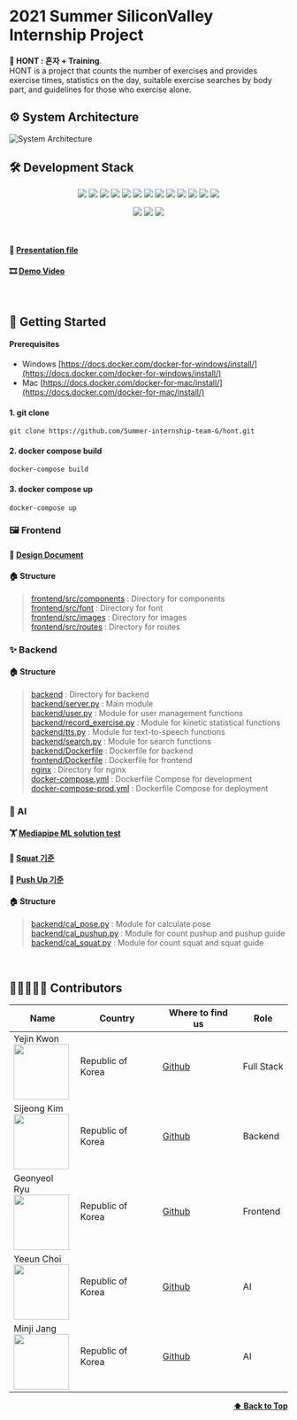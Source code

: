 # 2021 Summer SiliconValley Internship Project
**💪 HONT : 혼자 + Training**.  
HONT is a project that counts the number of exercises and provides exercise times, statistics on the day, suitable exercise searches by body part, and guidelines for those who exercise alone.

## ⚙ System Architecture
![System Architecture](https://user-images.githubusercontent.com/34560965/127418871-6adb856a-9ef8-4423-9559-0b3ac1999172.png)


## 🛠 Development Stack
<p align="center">
  <img src="https://img.shields.io/badge/React-v17.0.2-blue" />
  <img src="https://img.shields.io/badge/Flask-v1.1.1-blue" />
  <img src="https://img.shields.io/badge/Gunicorn-v20.0.4-blue" />
  <img src="https://img.shields.io/badge/Nginx-latest-blue" />
  <img src="https://img.shields.io/badge/OpenCV-v4.5.3-blue" />
  <img src="https://img.shields.io/badge/MongoDB-blue" />
  <img src="https://img.shields.io/badge/Redis-latest-blue" />
  <img src="https://img.shields.io/badge/Celery-latest-blue" />
  <img src="https://img.shields.io/badge/Docker-blue" />
  <img src="https://img.shields.io/badge/Swagger-blue" />
  <img src="https://img.shields.io/badge/Amazon_Polly-blue" />

  <img src="https://img.shields.io/badge/MongoDB_Compass-blue" />
  <img src="https://img.shields.io/badge/VSCode-blue" />
</p>
<p align="center" text-align="center" width="100%">
  <img src="https://img.shields.io/github/contributors/Summer-internship-team-G/hont?color=brightgreen" />
  <img src="https://img.shields.io/github/last-commit/Summer-internship-team-G/hont?color=red" />
  <img src="https://img.shields.io/github/commit-activity/w/Summer-internship-team-G/hont?color=red" />
</p>

<br>

#### 💎 [Presentation file](https://drive.google.com/file/d/1c3hpz90nAbcNdyMFc3pcbnHZUqi-4n6Z/view?usp=sharing)

#### 🎞 [Demo Video](https://drive.google.com/file/d/1MzDSEd7gPZIqLVVFc3WQ6Gwguf5WwMRI/view?usp=sharing)

<br>

## 📌 Getting Started

#### Prerequisites

-   Windows [https://docs.docker.com/docker-for-windows/install/](https://docs.docker.com/docker-for-windows/install/)
-   Mac [https://docs.docker.com/docker-for-mac/install/](https://docs.docker.com/docker-for-mac/install/)

#### [](https://github.com/shpark76/docker-demo#1-git-clone)1\. git clone

```
git clone https://github.com/Summer-internship-team-G/hont.git
```

#### [](https://github.com/shpark76/docker-demo#2-docker-compose-build-and-up)2\. docker compose build

```
docker-compose build
```

#### 3\. docker compose up

```
docker-compose up
```

### 🖼 Frontend
#### 🎨 [Design Document](https://www.notion.so/Design-Document-6c5e22d55a614606bd231c488e26e770)    
  
#### 🏠 Structure
  > [frontend/src/components](./frontend/src/components) : Directory for components   
  > [frontend/src/font](./frontend/src/font) : Directory for font   
  > [frontend/src/images](./frontend/src/images) : Directory for images   
  > [frontend/src/routes](./frontend/src/routes) : Directory for routes   

### ✨ Backend
#### 🏠 Structure
  > [backend](./backend) : Directory for backend   
  > [backend/server.py](./backend/server.py) : Main module   
  > [backend/user.py](./backend/user.py) : Module for user management functions   
  > [backend/record_exercise.py](./backend/record_exercise.py) : Module for kinetic statistical functions   
  > [backend/tts.py](./backend/tts.py) : Module for text-to-speech functions   
  > [backend/search.py](./backend/search.py) : Module for search functions   
  > [backend/Dockerfile](./backend/Dockerfile) : Dockerfile for backend   
  > [frontend/Dockerfile](./frontend/Dockerfile) : Dockerfile for frontend   
  > [nginx](./nginx) : Directory for nginx   
  > [docker-compose.yml](./docker-compose.yml) : Dockerfile Compose for development   
  > [docker-compose-prod.yml](./docker-compose-prod.yml) : Dockerfile Compose for deployment   

### 🤖 AI
#### 🏋️ [Mediapipe ML solution test](https://www.notion.so/Mediapipe-ML-solution-test-4b08f970dcff40faa20d960bbc6fe161)  

#### 🦵 [Squat 기준](https://www.notion.so/Squat-c2e93f74fcad42308a095483e64c071e)  

#### 💪 [Push Up 기준](https://www.notion.so/Push-Up-7b44a151906c4fd08616a288f7695213) 

#### 🏠 Structure
  > [backend/cal_pose.py](./backend/cal_pose.py) : Module for calculate pose  
  > [backend/cal_pushup.py](./backend/cal_pushup.py) : Module for count pushup and pushup guide  
  > [backend/cal_squat.py](./backend/cal_squat.py) : Module for count squat and squat guide     

<br>

## 👩‍👩‍👧‍👧🧑 Contributors
| Name | Country | Where to find us | Role |
| ---- | ------- | ----------------- | ---- |
| Yejin Kwon <br /> <img src="https://avatars.githubusercontent.com/yejin0928" width="100" />  | Republic of Korea | [Github](https://github.com/yejin0928)| Full Stack |
| Sijeong Kim <br /> <img src="https://avatars.githubusercontent.com/Si-jeong" width="100" />  | Republic of Korea | [Github](https://github.com/Si-jeong)| Backend |
| Geonyeol Ryu <br /> <img src="https://avatars.githubusercontent.com/rjsduf0503" width="100" />  | Republic of Korea | [Github](https://github.com/rjsduf0503)| Frontend |
| Yeeun Choi <br /> <img src="https://avatars.githubusercontent.com/swcye" width="100" />  | Republic of Korea | [Github](https://github.com/swcye)| AI |
| Minji Jang <br /> <img src="https://avatars.githubusercontent.com/SUMMERLOVE7" width="100" />  | Republic of Korea | [Github](https://github.com/SUMMERLOVE7)| AI |


<div align="right">
    <b><a href="#2021-Summer-SiliconValley-Internship-Project">⬆️ Back to Top</a></b>
</div>
